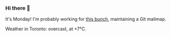 ### Hi there :wave:

It's Monday! I'm probably working for [this bunch](https://github.com/kohofinancial), maintaining a Git mailmap.

Weather in Toronto: overcast, at +7°C.
